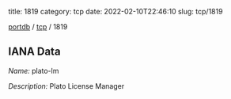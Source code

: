 title: 1819
category: tcp
date: 2022-02-10T22:46:10
slug: tcp/1819

[portdb](/) / [tcp](/category/tcp.html) / 1819


## IANA Data

_Name:_ plato-lm

_Description:_ Plato License Manager

